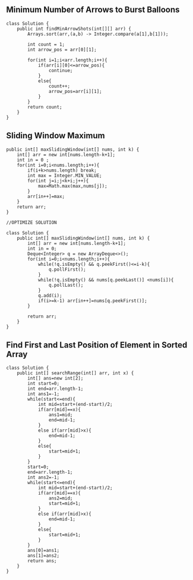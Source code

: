 ## Minimum Number of Arrows to Burst Balloons
    class Solution {
        public int findMinArrowShots(int[][] arr) {
            Arrays.sort(arr,(a,b) -> Integer.compare(a[1],b[1]));

            int count = 1;
            int arrow_pos = arr[0][1];
            
            for(int i=1;i<arr.length;i++){
                if(arr[i][0]<=arrow_pos){
                    continue;
                }
                else{
                    count++;
                    arrow_pos=arr[i][1];
                }
            }
            return count;
        }
    }

## Sliding Window Maximum
    public int[] maxSlidingWindow(int[] nums, int k) {
        int[] arr = new int[nums.length-k+1];
        int in = 0 ;
        for(int i=0;i<nums.length;i++){
            if(i+k>nums.length) break;
            int max = Integer.MIN_VALUE;
            for(int j=i;j<k+i;j++){
                max=Math.max(max,nums[j]);
            }
            arr[in++]=max;
        }
        return arr;
    }

    //OPTIMIZE SOLUTION 

    class Solution {
        public int[] maxSlidingWindow(int[] nums, int k) {
            int[] arr = new int[nums.length-k+1];
            int in = 0;
            Deque<Integer> q = new ArrayDeque<>();
            for(int i=0;i<nums.length;i++){
                while(!q.isEmpty() && q.peekFirst()<=i-k){
                    q.pollFirst();
                }
                while(!q.isEmpty() && nums[q.peekLast()] <nums[i]){
                    q.pollLast();
                }
                q.add(i);
                if(i>=k-1) arr[in++]=nums[q.peekFirst()];
            }
            
            return arr;
        }
    }

## Find First and Last Position of Element in Sorted Array
    class Solution {
        public int[] searchRange(int[] arr, int x) {
            int[] ans=new int[2];
            int start=0;
            int end=arr.length-1;
            int ans1=-1;
            while(start<=end){
                int mid=start+(end-start)/2;
                if(arr[mid]==x){
                    ans1=mid;
                    end=mid-1;
                }
                else if(arr[mid]>x){
                    end=mid-1;
                }
                else{
                    start=mid+1;
                }
            }
            start=0;
            end=arr.length-1;
            int ans2=-1;
            while(start<=end){
                int mid=start+(end-start)/2;
                if(arr[mid]==x){
                    ans2=mid;
                    start=mid+1;
                }
                else if(arr[mid]>x){
                    end=mid-1;
                }
                else{
                    start=mid+1;
                }
            }
            ans[0]=ans1;
            ans[1]=ans2;
            return ans;
        }
    }

